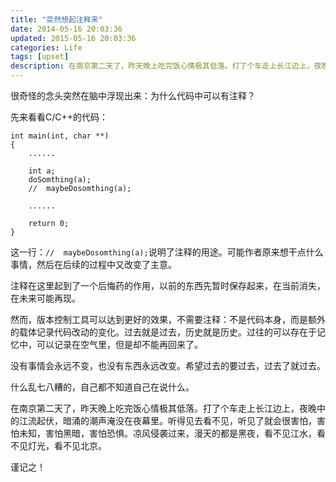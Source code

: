 ```yaml
---
title: "突然想起注释来"
date: 2014-05-16 20:03:36
updated: 2015-05-16 20:03:36
categories: Life
tags: [upset]
description: 在南京第二天了，昨天晚上吃完饭心情极其低落。打了个车走上长江边上，夜晚中的江流起伏，暗涌的潮声淹没在夜幕里。听得见去看不见，听见了就会很害怕，害怕未知，害怕黑暗，害怕恐惧。凉风侵袭过来，漫天的都是黑夜，看不见江水，看不见灯光，看不见北京。
---
```


很奇怪的念头突然在脑中浮现出来：为什么代码中可以有注释？

先来看看C/C++的代码：

```
int main(int, char **)
{    
    ......    

    int a;
    doSomthing(a);
    //  maybeDosomthing(a);

    ......

    return 0;
}
```

这一行：`//  maybeDosomthing(a);`说明了注释的用途。可能作者原来想干点什么事情，然后在后续的过程中又改变了主意。

注释在这里起到了一个后悔药的作用，以前的东西先暂时保存起来，在当前消失，在未来可能再现。

然而，版本控制工具可以达到更好的效果，不需要注释：不是代码本身，而是额外的载体记录代码改动的变化。过去就是过去，历史就是历史。过往的可以存在于记忆中，可以记录在空气里，但是却不能再回来了。

没有事情会永远不变，也没有东西永远改变。希望过去的要过去，过去了就过去。

什么乱七八糟的，自己都不知道自己在说什么。

在南京第二天了，昨天晚上吃完饭心情极其低落。打了个车走上长江边上，夜晚中的江流起伏，暗涌的潮声淹没在夜幕里。听得见去看不见，听见了就会很害怕，害怕未知，害怕黑暗，害怕恐惧。凉风侵袭过来，漫天的都是黑夜，看不见江水，看不见灯光，看不见北京。

谨记之！

